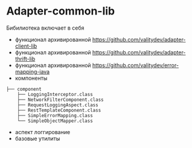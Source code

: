 # Adapter-common-lib

Бибилиотека включает в себя

+ функционал архивированной https://github.com/valitydev/adapter-client-lib
+ функционал архивированной https://github.com/valitydev/adapter-thrift-lib
+ функционал архивированной https://github.com/valitydev/error-mapping-java
+ компоненты
```
├── component
    ├── LoggingInterceptor.class
    ├── NetworkFilterComponent.class
    ├── RequestLoggingAspect.class
    ├── RestTemplateComponent.class
    ├── SimpleErrorMapping.class
    └── SimpleObjectMapper.class
```
+ аспект логгирование
+ базовые утилиты
